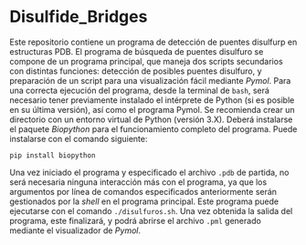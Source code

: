 # Disulfide_Bridges
Este repositorio contiene un programa de detección de puentes disulfurp en estructuras PDB.
El programa de búsqueda de puentes disulfuro se compone de un programa principal, que maneja dos scripts secundarios con distintas funciones: detección de posibles puentes disulfuro, y preparación de un script para una visualización fácil mediante *Pymol*.
Para una correcta ejecución del programa, desde la terminal de `bash`, será necesario tener previamente instalado el intérprete de Python (si es posible en su última versión), así como el programa Pymol. Se recomienda crear un directorio con un entorno virtual de Python (versión 3.X). Deberá instalarse el paquete *Biopython* para el funcionamiento completo del programa. Puede instalarse con el comando siguiente:

`pip install biopython`

Una vez iniciado el programa y especificado el archivo `.pdb` de partida, no será necesaria ninguna interacción más con el programa, ya que los argumentos por línea de comandos especificados anteriormente serán gestionados por la *shell* en el programa principal. Este programa puede ejecutarse con el comando `./disulfuros.sh`.
Una vez obtenida la salida del programa, este finalizará, y podrá abrirse el archivo `.pml` generado mediante el visualizador de *Pymol*.

